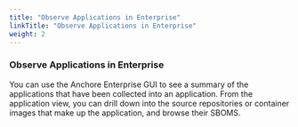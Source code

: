 ```yaml
---
title: "Observe Applications in Enterprise"
linkTitle: "Observe Applications in Enterprise"
weight: 2
---
```


### Observe Applications in Enterprise

You can use the Anchore Enterprise GUI to see a summary of the applications that have been collected into an application. From the application view, you can drill down into the source repositories or container images that make up the application, and browse their SBOMS.

